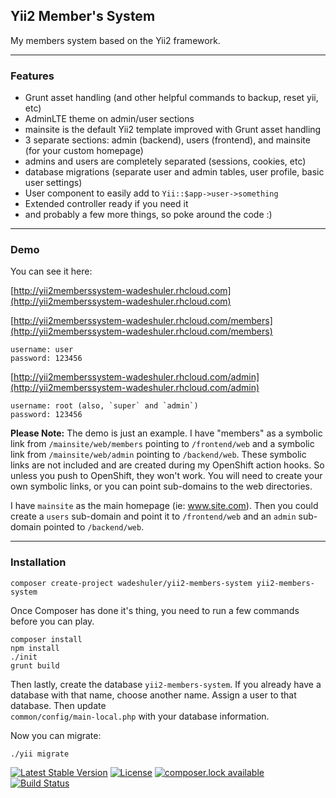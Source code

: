 Yii2 Member's System
--------------------

My members system based on the Yii2 framework.

---

### Features

- Grunt asset handling (and other helpful commands to backup, reset yii, etc)
- AdminLTE theme on admin/user sections
- mainsite is the default Yii2 template improved with Grunt asset handling
- 3 separate sections: admin (backend), users (frontend), and mainsite (for your custom homepage)
- admins and users are completely separated (sessions, cookies, etc)
- database migrations (separate user and admin tables, user profile, basic user settings)
- User component to easily add to `Yii::$app->user->something`
- Extended controller ready if you need it
- and probably a few more things, so poke around the code :)

---

### Demo

You can see it here:

[http://yii2memberssystem-wadeshuler.rhcloud.com](http://yii2memberssystem-wadeshuler.rhcloud.com)

[http://yii2memberssystem-wadeshuler.rhcloud.com/members](http://yii2memberssystem-wadeshuler.rhcloud.com/members)

    username: user
    password: 123456

[http://yii2memberssystem-wadeshuler.rhcloud.com/admin](http://yii2memberssystem-wadeshuler.rhcloud.com/admin)

    username: root (also, `super` and `admin`)
    password: 123456

**Please Note:** The demo is just an example. I have "members" as a symbolic link from `/mainsite/web/members` pointing to `/frontend/web` and a symbolic link from `/mainsite/web/admin` pointing to `/backend/web`. These symbolic links are not included and are created during my OpenShift action hooks. So unless you push to OpenShift, they won't work. You will need to create your own symbolic links, or you can point sub-domains to the web directories.

I have `mainsite` as the main homepage (ie: www.site.com). Then you could create a `users` sub-domain and point it to `/frontend/web` and an `admin` sub-domain pointed to `/backend/web`.

---

### Installation

    composer create-project wadeshuler/yii2-members-system yii2-members-system

Once Composer has done it's thing, you need to run a few commands before you can play.

    composer install
    npm install
    ./init
    grunt build

Then lastly, create the database `yii2-members-system`. If you already have a database
with that name, choose another name. Assign a user to that database. Then update  
`common/config/main-local.php` with your database information.

Now you can migrate:

    ./yii migrate


[![Latest Stable Version](https://poser.pugx.org/wadeshuler/yii2-members-system/version?format=flat-square)](https://packagist.org/packages/wadeshuler/yii2-members-system)
[![License](https://poser.pugx.org/wadeshuler/yii2-members-system/license?format=flat-square)](https://packagist.org/packages/wadeshuler/yii2-members-system)
[![composer.lock available](https://poser.pugx.org/wadeshuler/yii2-members-system/composerlock?format=flat-square)](https://packagist.org/packages/wadeshuler/yii2-members-system)
[![Build Status](https://travis-ci.org/WadeShuler/yii2-members-system.svg?branch=master)](https://travis-ci.org/WadeShuler/yii2-members-system)
